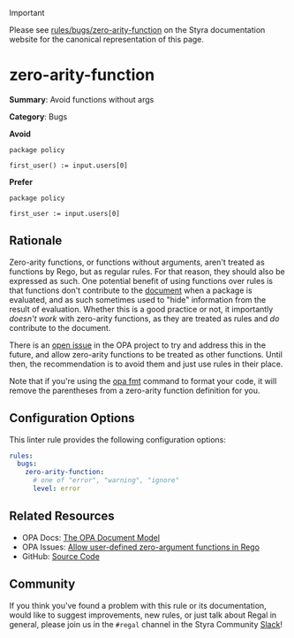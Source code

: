 > [!IMPORTANT]
> Please see [rules/bugs/zero-arity-function](https://docs.styra.com/regal/rules/bugs/zero-arity-function) on the Styra documentation website for the canonical representation of this page.

# zero-arity-function

**Summary**: Avoid functions without args

**Category**: Bugs

**Avoid**
```rego
package policy

first_user() := input.users[0]
```

**Prefer**
```rego
package policy

first_user := input.users[0]
```

## Rationale

Zero-arity functions, or functions without arguments, aren't treated as functions by Rego, but as regular rules. For
that reason, they should also be expressed as such. One potential benefit of using functions over rules is that
functions don't contribute to the
[document](https://www.openpolicyagent.org/docs/philosophy/#the-opa-document-model) when a package is evaluated,
and as such sometimes used to "hide" information from the result of evaluation. Whether this is a good practice or not,
it importantly *doesn't work* with zero-arity functions, as they are treated as rules and *do* contribute to the
document.

There is an [open issue](https://github.com/open-policy-agent/opa/issues/6315) in the OPA project to try and address
this in the future, and allow zero-arity functions to be treated as other functions. Until then, the recommendation
is to avoid them and just use rules in their place.

Note that if you're using the [opa fmt](https://docs.styra.com/regal/rules/style/opa-fmt) command to format your code,
it will remove the parentheses from a zero-arity function definition for you.

## Configuration Options

This linter rule provides the following configuration options:

```yaml
rules:
  bugs:
    zero-arity-function:
      # one of "error", "warning", "ignore"
      level: error
```

## Related Resources

- OPA Docs: [The OPA Document Model](https://www.openpolicyagent.org/docs/philosophy/#the-opa-document-model)
- OPA Issues: [Allow user-defined zero-argument functions in Rego](https://github.com/open-policy-agent/opa/issues/6315)
- GitHub: [Source Code](https://github.com/StyraInc/regal/blob/main/bundle/regal/rules/bugs/zero-arity-function/zero_arity_function.rego)

## Community

If you think you've found a problem with this rule or its documentation, would like to suggest improvements, new rules,
or just talk about Regal in general, please join us in the `#regal` channel in the Styra Community
[Slack](https://inviter.co/styra)!
